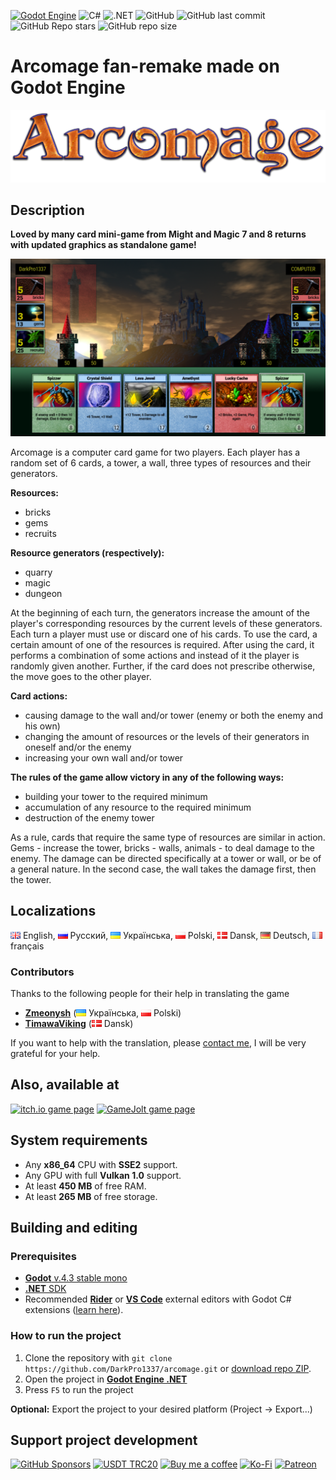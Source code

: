 [![Godot Engine](https://img.shields.io/badge/GODOT_4-%23FFFFFF.svg?style=for-the-badge&logo=godot-engine)](https://godotengine.org/)
![C#](https://img.shields.io/badge/c%23-%23239120.svg?style=for-the-badge&logo=c-sharp&logoColor=white)
![.NET](https://img.shields.io/badge/.NET_8-%235C2D91.svg?style=for-the-badge&logo=.net&logoColor=white)
![GitHub](https://img.shields.io/github/license/DarkPro1337/Arcomage?style=for-the-badge)
![GitHub last commit](https://img.shields.io/github/last-commit/DarkPro1337/Arcomage?style=for-the-badge)
![GitHub Repo stars](https://img.shields.io/github/stars/darkpro1337/arcomage?style=for-the-badge)
![GitHub repo size](https://img.shields.io/github/repo-size/darkpro1337/arcomage?style=for-the-badge)

# Arcomage fan-remake made on Godot Engine
![Arcomage Logo](Images/ArcomageLogo.png)
## Description
**Loved by many card mini-game from Might and Magic 7 and 8 returns with updated graphics as standalone game!**

![Arcomage Screenshot](Images/ArcomageTn.png)

Arcomage is a computer card game for two players. Each player has a random set of 6 cards, a tower, a wall, three types of resources and their generators.

**Resources:**
* bricks
* gems
* recruits

**Resource generators (respectively):**
* quarry
* magic
* dungeon

At the beginning of each turn, the generators increase the amount of the player's corresponding resources by the current levels of these generators. Each turn a player must use or discard one of his cards. To use the card, a certain amount of one of the resources is required. After using the card, it performs a combination of some actions and instead of it the player is randomly given another. Further, if the card does not prescribe otherwise, the move goes to the other player.

**Card actions:**
* causing damage to the wall and/or tower (enemy or both the enemy and his own)
* changing the amount of resources or the levels of their generators in oneself and/or the enemy
* increasing your own wall and/or tower

**The rules of the game allow victory in any of the following ways:**
* building your tower to the required minimum
* accumulation of any resource to the required minimum
* destruction of the enemy tower

As a rule, cards that require the same type of resources are similar in action. Gems - increase the tower, bricks - walls, animals - to deal damage to the enemy. The damage can be directed specifically at a tower or wall, or be of a general nature. In the second case, the wall takes the damage first, then the tower.

## Localizations
![GB](Images/Icons/Flags/gb.png) English, ![RU](Images/Icons/Flags/ru.png) Русский, ![UA](Images/Icons/Flags/ua.png) Українська, ![PL](Images/Icons/Flags/pl.png) Polski, ![DK](Images/Icons/Flags/dk.png) Dansk, ![DE](Images/Icons/Flags/de.png) Deutsch, ![FR](Images/Icons/Flags/fr.png) français  

### Contributors
Thanks to the following people for their help in translating the game
* **[Zmeonysh](https://www.youtube.com/@Zmeonysh)** (![UA](Images/Icons/Flags/ua.png) Українська, ![PL](Images/Icons/Flags/pl.png) Polski)
* **[TimawaViking](https://www.reddit.com/user/TimawaViking/)** (![DK](Images/Icons/Flags/dk.png) Dansk)  

If you want to help with the translation, please [contact me](https://darkpro1337.github.io/), I will be very grateful for your help.

## Also, available at
[![itch.io game page](https://img.shields.io/badge/itch.io-%23FA5C5C.svg?style=for-the-badge&logo=itchdotio&logoColor=white)](https://darkpro1337.itch.io/arcomage)
[![GameJolt game page](https://img.shields.io/badge/GameJolt-%23121015.svg?style=for-the-badge&logo=gamejolt)](https://gamejolt.com/games/arcomage/537808)

## System requirements
* Any **x86_64** CPU with **SSE2** support.
* Any GPU with full **Vulkan 1.0** support.
* At least **450 MB** of free RAM.
* At least **265 MB** of free storage.

## Building and editing
### Prerequisites
* [**Godot** v.4.3 stable mono](https://downloads.tuxfamily.org/godotengine/4.3/mono/)
* [**.NET** SDK](https://dotnet.microsoft.com/download)
* Recommended [**Rider**](https://www.jetbrains.com/rider/download) or [**VS Code**](https://code.visualstudio.com/download) external editors with Godot C# extensions ([learn here](https://docs.godotengine.org/en/4.3/tutorials/scripting/c_sharp/c_sharp_basics.html#configuring-an-external-editor)).

### How to run the project
1. Clone the repository with `git clone https://github.com/DarkPro1337/arcomage.git` or [download repo ZIP](https://github.com/DarkPro1337/arcomage/archive/refs/heads/mono.zip).
2. Open the project in [**Godot Engine .NET**](https://downloads.tuxfamily.org/godotengine/4.3/mono/)
3. Press `F5` to run the project

**Optional:** Export the project to your desired platform (Project -> Export...)

## Support project development
[![GitHub Sponsors](https://img.shields.io/badge/Sponsor-%23121015.svg?style=for-the-badge&logo=github-sponsors)](https://github.com/sponsors/DarkPro1337)
[![USDT TRC20](https://img.shields.io/badge/USDT_TRC20-%23f5f5f5.svg?style=for-the-badge&logo=tether)](https://tronscan.org/#/address/TT1F6ptBedtbvc12Gjc8YRXFXJxYA1kxBd)
[![Buy me a coffee](https://img.shields.io/badge/Buy_me_a_coffee-%23222222.svg?style=for-the-badge&logo=buy-me-a-coffee)](https://www.buymeacoffee.com/darkpro1337)
[![Ko-Fi](https://img.shields.io/badge/Ko--fi-%23323b43.svg?style=for-the-badge&logo=ko-fi)](https://ko-fi.com/darkpro1337)
[![Patreon](https://img.shields.io/badge/Patreon-%23141519.svg?style=for-the-badge&logo=patreon)](https://www.patreon.com/darkpro1337)